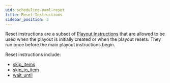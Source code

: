 ```yaml
---
uid: scheduling-yaml-reset
title: Reset Instructions
sidebar_position: 3
---
```


Reset instructions are a subset of [Playout Instructions](/docs/scheduling/yaml/playout) that are allowed to be used when the playout is initially created or when the playout resets. They run once before the main playout instructions begin.

Reset instructions include:

- [skip_items](/docs/scheduling/yaml/playout#skip-items)
- [skip_to_item](/docs/scheduling/yaml/playout#skip-to-item)
- [wait_until](/docs/scheduling/yaml/playout#wait-until)
